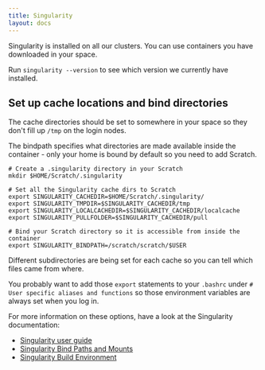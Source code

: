 ```yaml
---
title: Singularity
layout: docs
---
```


Singularity is installed on all our clusters. You can use containers you have downloaded in your space.

Run `singularity --version` to see which version we currently have installed. 

## Set up cache locations and bind directories

The cache directories should be set to somewhere in your space so they don't fill up `/tmp` on the login nodes.

The bindpath specifies what directories are made available inside the container - only your home is bound by default so you need to add Scratch.

```
# Create a .singularity directory in your Scratch
mkdir $HOME/Scratch/.singularity

# Set all the Singularity cache dirs to Scratch
export SINGULARITY_CACHEDIR=$HOME/Scratch/.singularity/
export SINGULARITY_TMPDIR=$SINGULARITY_CACHEDIR/tmp
export SINGULARITY_LOCALCACHEDIR=$SINGULARITY_CACHEDIR/localcache
export SINGULARITY_PULLFOLDER=$SINGULARITY_CACHEDIR/pull

# Bind your Scratch directory so it is accessible from inside the container
export SINGULARITY_BINDPATH=/scratch/scratch/$USER
```

Different subdirectories are being set for each cache so you can tell which files came from where.

You probably want to add those `export` statements to your `.bashrc` under `# User specific aliases and functions` so those environment variables are always set when you log in.

For more information on these options, have a look at the Singularity documentation:

* [Singularity user guide](https://sylabs.io/guides/2.6/user-guide/index.html)
* [Singularity Bind Paths and Mounts](https://sylabs.io/guides/2.6/user-guide/bind_paths_and_mounts.html)
* [Singularity Build Environment](https://sylabs.io/guides/2.6/user-guide/build_environment.html)

